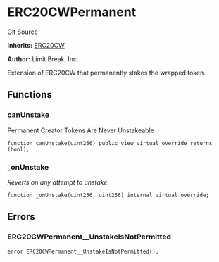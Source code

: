 # ERC20CWPermanent
[Git Source](https://github.com/zanzai-dev/creator-token-standards/blob/e3ca932d2edc594487078ba2c4da4e803f84d6a3/src/erc20c/presets/ERC20CWPermanent.sol)

**Inherits:**
[ERC20CW](/src/erc20c/extensions/ERC20CW.sol/abstract.ERC20CW.md)

**Author:**
Limit Break, Inc.

Extension of ERC20CW that permanently stakes the wrapped token.


## Functions
### canUnstake

Permanent Creator Tokens Are Never Unstakeable


```solidity
function canUnstake(uint256) public view virtual override returns (bool);
```

### _onUnstake

*Reverts on any attempt to unstake.*


```solidity
function _onUnstake(uint256, uint256) internal virtual override;
```

## Errors
### ERC20CWPermanent__UnstakeIsNotPermitted

```solidity
error ERC20CWPermanent__UnstakeIsNotPermitted();
```

